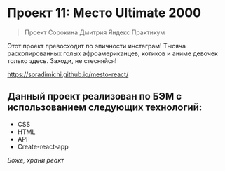 # Проект 11: Место Ultimate 2000

> Проект Сорокина Дмитрия Яндекс Практикум

Этот проект превосходит по эпичности инстаграм!
Тысяча раскопированных голых афроамериканцев, котиков и аниме девочек только здесь.
Заходи, не стесняйся!

https://soradimichi.github.io/mesto-react/

## Данный проект реализован по БЭМ с использованием следующих технологий:

* CSS
* HTML
* API
* Create-react-app

_Боже, храни реакт_